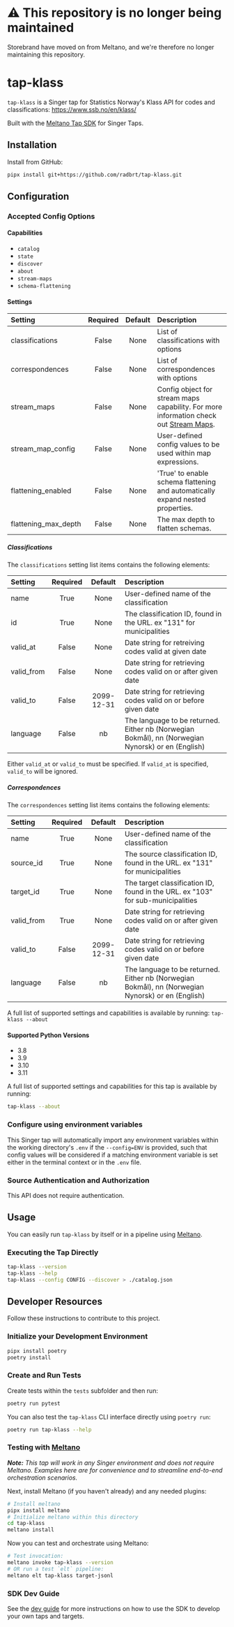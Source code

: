 # ⚠️ This repository is no longer being maintained
Storebrand have moved on from Meltano, and we're therefore no longer maintaining this repository. 

# tap-klass

`tap-klass` is a Singer tap for Statistics Norway's Klass API for codes and classifications: https://www.ssb.no/en/klass/

Built with the [Meltano Tap SDK](https://sdk.meltano.com) for Singer Taps.



## Installation

Install from GitHub:

```bash
pipx install git+https://github.com/radbrt/tap-klass.git
```

## Configuration

### Accepted Config Options

#### Capabilities

* `catalog`
* `state`
* `discover`
* `about`
* `stream-maps`
* `schema-flattening`

#### Settings

| Setting             | Required | Default | Description |
|:--------------------|:--------:|:-------:|:------------|
| classifications     | False    | None    | List of classifications with options            |
| correspondences     | False    | None    | List of correspondences with options            |
| stream_maps         | False    | None    | Config object for stream maps capability. For more information check out [Stream Maps](https://sdk.meltano.com/en/latest/stream_maps.html). |
| stream_map_config   | False    | None    | User-defined config values to be used within map expressions. |
| flattening_enabled  | False    | None    | 'True' to enable schema flattening and automatically expand nested properties. |
| flattening_max_depth| False    | None    | The max depth to flatten schemas. |


##### Classifications

The `classifications` setting list items contains the following elements:

| Setting             | Required | Default | Description |
|:--------------------|:--------:|:-------:|:------------|
| name                | True    | None    | User-defined name of the classification           |
| id                  | True    | None    | The classification ID, found in the URL. ex "131" for municipalities |
| valid_at            | False    | None    | Date string for retreiving codes valid at given date |
| valid_from          | False    | None    | Date string for retrieving codes valid on or after given date |
| valid_to            | False    | 2099-12-31    | Date string for retrieving codes valid on or before given date |
| language            | False    | nb      | The language to be returned. Either nb (Norwegian Bokmål), nn (Norwegian Nynorsk) or en (English) |


Either `valid_at` or `valid_to` must be specified. If `valid_at` is specified, `valid_to` will be ignored.

##### Correspondences

The `correspondences` setting list items contains the following elements:

| Setting             | Required | Default | Description |
|:--------------------|:--------:|:-------:|:------------|
| name                | True    | None    | User-defined name of the classification           |
| source_id           | True    | None    | The source classification ID, found in the URL. ex "131" for municipalities |
| target_id           | True    | None    | The target classification ID, found in the URL. ex "103" for sub-municipalities |
| valid_from          | True    | None    | Date string for retrieving codes valid on or after given date |
| valid_to            | False    | 2099-12-31    | Date string for retrieving codes valid on or before given date |
| language            | False    | nb      | The language to be returned. Either nb (Norwegian Bokmål), nn (Norwegian Nynorsk) or en (English) |



A full list of supported settings and capabilities is available by running: `tap-klass --about`

#### Supported Python Versions

* 3.8
* 3.9
* 3.10
* 3.11

A full list of supported settings and capabilities for this
tap is available by running:

```bash
tap-klass --about
```

### Configure using environment variables

This Singer tap will automatically import any environment variables within the working directory's
`.env` if the `--config=ENV` is provided, such that config values will be considered if a matching
environment variable is set either in the terminal context or in the `.env` file.

### Source Authentication and Authorization

This API does not require authentication.

## Usage

You can easily run `tap-klass` by itself or in a pipeline using [Meltano](https://meltano.com/).

### Executing the Tap Directly

```bash
tap-klass --version
tap-klass --help
tap-klass --config CONFIG --discover > ./catalog.json
```

## Developer Resources

Follow these instructions to contribute to this project.

### Initialize your Development Environment

```bash
pipx install poetry
poetry install
```

### Create and Run Tests

Create tests within the `tests` subfolder and
  then run:

```bash
poetry run pytest
```

You can also test the `tap-klass` CLI interface directly using `poetry run`:

```bash
poetry run tap-klass --help
```

### Testing with [Meltano](https://www.meltano.com)

_**Note:** This tap will work in any Singer environment and does not require Meltano.
Examples here are for convenience and to streamline end-to-end orchestration scenarios._

<!--
Developer TODO:
Your project comes with a custom `meltano.yml` project file already created. Open the `meltano.yml` and follow any "TODO" items listed in
the file.
-->

Next, install Meltano (if you haven't already) and any needed plugins:

```bash
# Install meltano
pipx install meltano
# Initialize meltano within this directory
cd tap-klass
meltano install
```

Now you can test and orchestrate using Meltano:

```bash
# Test invocation:
meltano invoke tap-klass --version
# OR run a test `elt` pipeline:
meltano elt tap-klass target-jsonl
```

### SDK Dev Guide

See the [dev guide](https://sdk.meltano.com/en/latest/dev_guide.html) for more instructions on how to use the SDK to
develop your own taps and targets.
